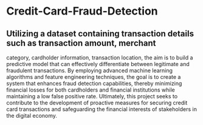 # Credit-Card-Fraud-Detection
## Utilizing a dataset containing transaction details such as transaction amount, merchant
category, cardholder information, transaction location, the aim is to build a predictive model
that can effectively differentiate between legitimate and fraudulent transactions. By employing
advanced machine learning algorithms and feature engineering techniques, the goal is to create
a system that enhances fraud detection capabilities, thereby minimizing financial losses for both
cardholders and financial institutions while maintaining a low false positive rate. Ultimately, this
project seeks to contribute to the development of proactive measures for securing credit card
transactions and safeguarding the financial interests of stakeholders in the digital economy.
